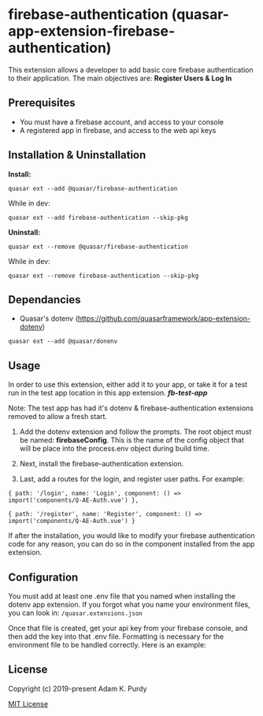 # firebase-authentication (quasar-app-extension-firebase-authentication)

This extension allows a developer to add basic core firebase authentication to their application. The main objectives are: **Register Users & Log In**

## Prerequisites

- You must have a firebase account, and access to your console
- A registered app in firebase, and access to the web api keys

## Installation & Uninstallation

**Install:**

`quasar ext --add @quasar/firebase-authentication`

While in dev:

`quasar ext --add firebase-authentication --skip-pkg`

**Uninstall:**

`quasar ext --remove @quasar/firebase-authentication`

While in dev:

`quasar ext --remove firebase-authentication --skip-pkg`

## Dependancies

- Quasar's dotenv (https://github.com/quasarframework/app-extension-dotenv)

`quasar ext --add @quasar/donenv`

## Usage

In order to use this extension, either add it to your app, or take it for a test run in the test app location in this app extension. ***fb-test-app***

Note: The test app has had it's dotenv & firebase-authentication extensions removed to allow a fresh start.

1. Add the dotenv extension and follow the prompts. The root object must be named: **firebaseConfig**. This is the name of the config object that will be place into the process.env object during build time.

2. Next, install the firebase-authentication extension.

3. Last, add a routes for the login, and register user paths. For example:

`{ path: '/login', name: 'Login', component: () => import('components/Q-AE-Auth.vue') },`

`{ path: '/register', name: 'Register', component: () => import('components/Q-AE-Auth.vue') }`

If after the installation, you would like to modify your firebase authentication code for any reason, you can do so in the component installed from the app extension.

## Configuration

You must add at least one .env file that you named when installing the dotenv app extension. If you forgot what you name your environment files, you can look in:
`/quasar.extensions.json`

Once that file is created, get your api key from your firebase console, and then add the key into that .env file. Formatting is necessary for the environment file to be handled correctly. Here is an example:

## License

Copyright (c) 2019-present Adam K. Purdy

[MIT License](https://en.wikipedia.org/wiki/MIT_License)